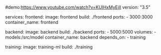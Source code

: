 
#demo:https://www.youtube.com/watch?v=KUIHxMyEjlI
version: "3.5"

services:
  frontend:
    image: frontend
    build: ./frontend
    ports:
      - 3000:3000
    container_name: frontend

  backend:
    image: backend
    build: ./backend
    ports:
      - 5000:5000
    volumes:
      - models:/src/model
    container_name: backend
    depends_on:
      - training

  training:
    image: training-ml
    build: ./training

